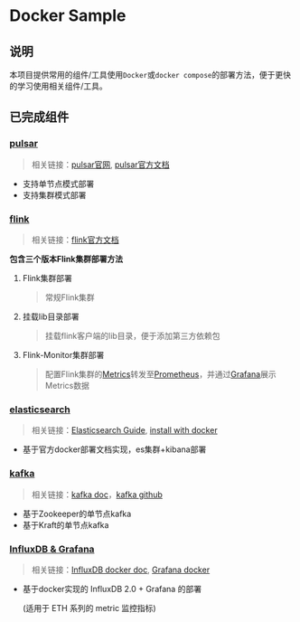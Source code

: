 # Docker Sample

## 说明
本项目提供常用的组件/工具使用`Docker`或`docker compose`的部署方法，便于更快的学习使用相关组件/工具。

## 已完成组件

### [pulsar](./pulsar)

> 相关链接：[pulsar官网](https://pulsar.apache.org), [pulsar官方文档](https://pulsar.apache.org/docs/zh-CN/standalone/)

- 支持单节点模式部署
- 支持集群模式部署

### [flink](./flink)

> 相关链接：[flink官方文档](https://flink.apache.org/)

**包含三个版本Flink集群部署方法**

1. Flink集群部署
    > 常规Flink集群

2. 挂载lib目录部署
   > 挂载flink客户端的lib目录，便于添加第三方依赖包

3. Flink-Monitor集群部署
    > 配置Flink集群的[Metrics](https://ci.apache.org/projects/flink/flink-docs-release-1.13/docs/ops/metrics/)转发至[Prometheus](https://prometheus.io/)，并通过[Grafana](https://grafana.com/)展示Metrics数据


### [elasticsearch](./elasticsearch)

> 相关链接：[Elasticsearch Guide](https://www.elastic.co/guide/en/elasticsearch/reference/8.1/index.html), [install with docker](https://www.elastic.co/guide/en/elasticsearch/reference/8.1/docker.html)

- 基于官方docker部署文档实现，es集群+kibana部署

### [kafka](./kafka/)

> 相关链接：[kafka doc](https://kafka.apache.org/documentation/#quickstart)，[kafka github](https://github.com/apache/kafka/)

- 基于Zookeeper的单节点kafka
- 基于Kraft的单节点kafka

### [InfluxDB & Grafana](./influxdb-grafana/)

> 相关链接：[InfluxDB docker doc](https://hub.docker.com/_/influxdb), [Grafana docker](https://grafana.com/docs/grafana/latest/installation/docker)

- 基于docker实现的 InfluxDB 2.0 + Grafana 的部署
  
  (适用于 ETH 系列的 metric 监控指标)